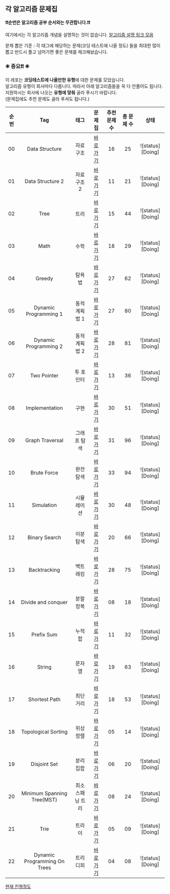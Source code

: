 ## 각 알고리즘 문제집

**❗️❗️순번은 알고리즘 공부 순서와는 무관합니다.❗️❗️**

여기에서는 각 알고리즘 개념을 설명하는 것이 없습니다. [알고리즘 설명 링크 모음](./link_for_study.md)

문제 뽑은 기준 : 각 태그에 해당하는 문제(코딩 테스트에 나올 정도) 들을 최대한 많이 뽑고 반드시 풀고 넘어가면 좋은 문제를 체크해놨습니다.

### **❈ 중요❗️❗️ ❈**

이 레포는 **코딩테스트에 나올만한 유형**에 대한 문제를 모았습니다.   
알고리즘 유형이 회사마다 다릅니다. 따라서 아래 알고리즘들을 꼭 다 안풀어도 됩니다.  
지원하시는 회사에 나오는 **유형에 맞춰** 골라 푸시기 바랍니다.  
(문제집에도 추천 문제도 골라 푸셔도 됩니다.)

| 순번 | Tag                          | 태그                | 문제집    | 추천 문제 수 | 총 문제 수 |  상태             |
| :--: | :--------------------------: | :-----------------: | :------:  | :---------:  | :------: |:---------------:|
| 00 | Data Structure | 자료구조 | [바로가기](./algorithms/data_structure) | 16 | 25 | ![status][Doing] |
| 01 | Data Structure 2 | 자료구조 2 | [바로가기](./algorithms/data_structure2) | 11 | 21 | ![status][Doing] |
| 02 | Tree | 트리 | [바로가기](./algorithms/tree) | 15 | 44 | ![status][Doing] |
| 03 | Math | 수학 | [바로가기](./algorithms/math) | 18 | 29 | ![status][Doing] |
| 04 | Greedy | 탐욕법 | [바로가기](./algorithms/greedy) | 27 | 62 | ![status][Doing] |
| 05 | Dynamic Programming 1 | 동적계획법 1 | [바로가기](./algorithms/dynamic_programming_1) | 27 | 80 | ![status][Doing] |
| 06 | Dynamic Programming 2 | 동적계획법 2 | [바로가기](./algorithms/dynamic_programming_2) | 28 | 81 | ![status][Doing] |
| 07 | Two Pointer | 투 포인터 | [바로가기](./algorithms/two_pointer) | 13 | 36 | ![status][Doing] |
| 08 | Implementation | 구현 | [바로가기](./algorithms/implementation) | 30 | 51 | ![status][Doing] |
| 09 | Graph Traversal | 그래프 탐색 | [바로가기](./algorithms/graph_traversal) | 31 | 96 | ![status][Doing] |
| 10 | Brute Force | 완전탐색 | [바로가기](./algorithms/brute_force) | 33 | 94 | ![status][Doing] |
| 11 | Simulation | 시뮬레이션 | [바로가기](./algorithms/simulation) | 30 | 48 | ![status][Doing] |
| 12 | Binary Search | 이분탐색 | [바로가기](./algorithms/binary_search) | 20 | 66 | ![status][Doing] |
| 13 | Backtracking | 백트래킹 | [바로가기](./algorithms/backtracking) | 28 | 75 | ![status][Doing] |
| 14 | Divide and conquer | 분할정복 | [바로가기](./algorithms/divide_and_conquer) | 08 | 18 | ![status][Doing] |
| 15 | Prefix Sum | 누적 합 | [바로가기](./algorithms/prefix_sum) | 11 | 32 | ![status][Doing] |
| 16 | String | 문자열 | [바로가기](./algorithms/string) | 19 | 63 | ![status][Doing] |
| 17 | Shortest Path | 최단거리 | [바로가기](./algorithms/shortest_path) | 18 | 53 | ![status][Doing] |
| 18 | Topological Sorting | 위상정렬 | [바로가기](./algorithms/topological_sorting) | 05 | 14 | ![status][Doing] |
| 19 | Disjoint Set | 분리 집합 | [바로가기](./algorithms/disjoint_set) | 06 | 20 | ![status][Doing] |
| 20 | Minimum Spanning Tree(MST) | 최소 스패닝 트리 | [바로가기](./algorithms/minimum_spanning_tree) | 08 | 24 | ![status][Doing] |
| 21 | Trie | 트라이 | [바로가기](./algorithms/trie) | 05 | 09 | ![status][Doing] |
| 22 | Dynamic Programming On Trees | 트리디피 | [바로가기](./algorithms/dynamic_programming_on_trees) | 04 | 08 | ![status][Doing] |

[현재 진행정도](./status.md)

<br><br>

